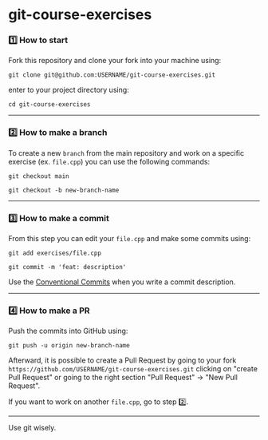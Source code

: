 # git-course-exercises

### 1️⃣ How to start

Fork this repository and clone your fork into your machine using:
```
git clone git@github.com:USERNAME/git-course-exercises.git
```

enter to your project directory using:
```
cd git-course-exercises
```

---

### 2️⃣ How to make a branch

To create a new `branch` from the main repository and work on a specific exercise (ex. `file.cpp`) you can use the following commands:
```
git checkout main

git checkout -b new-branch-name
```

---

### 3️⃣ How to make a commit

From this step you can edit your `file.cpp` and make some commits using:
```
git add exercises/file.cpp

git commit -m 'feat: description'
```
Use the [Conventional Commits](https://www.conventionalcommits.org/en/v1.0.0/) when you write a commit description.

---

### 4️⃣ How to make a PR

Push the commits into GitHub using:
```
git push -u origin new-branch-name
```

Afterward, it is possible to create a Pull Request by going to your fork `https://github.com/USERNAME/git-course-exercises.git` clicking on "create Pull Request" or going to the right section "Pull Request" -> "New Pull Request".

If you want to work on another `file.cpp`, go to step 2️⃣.

---

Use git wisely.
